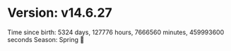 # Version: v14.6.27
Time since birth: 5324 days, 127776 hours, 7666560 minutes, 459993600 seconds
Season: Spring 🌸
